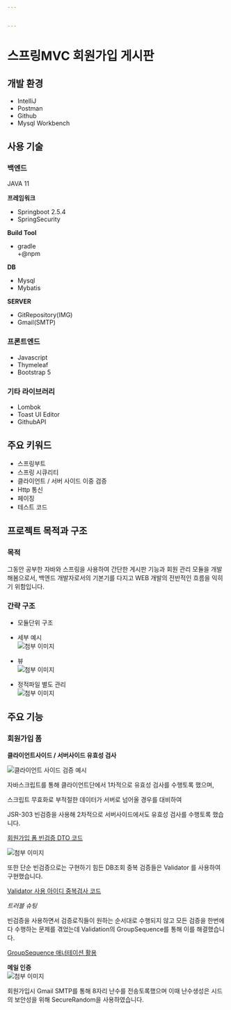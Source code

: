 ```yaml
---


---
```


<h1 id="스프링mvc-회원가입-게시판">스프링MVC 회원가입 게시판</h1>
<h2 id="개발-환경">개발 환경</h2>
<ul>
<li>IntelliJ</li>
<li>Postman</li>
<li>Github</li>
<li>Mysql Workbench</li>
</ul>
<h2 id="사용-기술">사용 기술</h2>
<h3 id="백엔드">백엔드</h3>
<p>JAVA 11</p>
<p><strong>프레임워크</strong></p>
<ul>
<li>Springboot 2.5.4</li>
<li>SpringSecurity</li>
</ul>
<p><strong>Build Tool</strong></p>
<ul>
<li>gradle<br>
+@npm</li>
</ul>
<p><strong>DB</strong></p>
<ul>
<li>Mysql</li>
<li>Mybatis</li>
</ul>
<p><strong>SERVER</strong></p>
<ul>
<li>GitRepository(IMG)</li>
<li>Gmail(SMTP)</li>
</ul>
<h3 id="프론트엔드">프론트엔드</h3>
<ul>
<li>Javascript</li>
<li>Thymeleaf</li>
<li>Bootstrap 5</li>
</ul>
<h3 id="기타-라이브러리">기타 라이브러리</h3>
<ul>
<li>Lombok</li>
<li>Toast UI Editor</li>
<li>GithubAPI</li>
</ul>
<h2 id="주요-키워드">주요 키워드</h2>
<ul>
<li>스프링부트</li>
<li>스프링 시큐리티</li>
<li>클라이언트 / 서버 사이드 이중 검증</li>
<li>Http 통신</li>
<li>페이징</li>
<li>테스트 코드</li>
</ul>
<h2 id="프로젝트-목적과-구조">프로젝트 목적과 구조</h2>
<h3 id="목적">목적</h3>
<p>그동안 공부한 자바와 스프링을 사용하여 간단한 게시판 기능과 회원 관리 모듈을 개발해봄으로서, 백엔드 개발자로서의 기본기를 다지고 WEB 개발의 전반적인 흐름을 익히기 위함입니다.</p>
<h3 id="간략-구조">간략 구조</h3>
<ul>
<li>
<p>모듈단위 구조<br>
<img src="https://github.com/jinia91/blogTest/blob/main/img/40b7847c-bcbb-420e-aec8-e1e78f384cc9.png?raw=true" alt=""></p>
</li>
<li>
<p>세부 예시<br>
<img src="https://github.com/jinia91/blogTest/blob/main/img/98fdbb1e-0143-48e8-91a1-9bf57397ba63.png?raw=true" alt="첨부 이미지"></p>
</li>
<li>
<p>뷰<br>
<img src="https://github.com/jinia91/blogTest/blob/main/img/84adea1f-e317-4e7a-afc7-d8e08cfe613c.png?raw=true" alt="첨부 이미지"></p>
</li>
<li>
<p>정적파일 별도 관리<br>
<img src="https://github.com/jinia91/blogTest/blob/main/img/fd2e9e6a-d6a7-43f6-9086-3060402200f0.png?raw=true" alt="첨부 이미지"></p>
</li>
</ul>
<h2 id="주요-기능">주요 기능</h2>
<h3 id="회원가입-폼">회원가입 폼</h3>
<p><strong>클라이언트사이드 / 서버사이드 유효성 검사</strong></p>
<p><img src="https://github.com/jinia91/blogTest/blob/main/img/5f9b0af2-9d51-41bc-a547-679516596f57.gif?raw=true" alt="클라이언트 사이드 검증 예시"></p>
<p>자바스크립트를 통해 클라이언트단에서 1차적으로 유효성 검사를 수행토록 했으며,</p>
<p>스크립트 무효화로 부적절한 데이터가 서버로 넘어올 경우를 대비하여</p>
<p>JSR-303 빈검증을 사용해 2차적으로 서버사이드에서도 유효성 검사를 수행토록 했습니다.</p>
<p><a href="https://github.com/jinia91/SpringbootMvcBoard/blob/master/board/src/main/java/com/project/board/user/dto/JoinFormDto.java">회원가입 폼 빈검증 DTO 코드</a></p>
<p><img src="https://github.com/jinia91/blogTest/blob/main/img/7eeff716-b8b5-40af-98a7-8989c330a8c7.gif?raw=true" alt="첨부 이미지"></p>
<p>또한 단순 빈검증으로는 구현하기 힘든 DB조회 중복 검증들은 Validator 를 사용하여 구현했습니다.</p>
<p><a href="https://github.com/jinia91/SpringbootMvcBoard/blob/4c30883a4b0809ba6fbe41fe5b689354edba2e86/board/src/main/java/com/project/board/user/validation/JoinFormDtoValidator.java#L23">Validator 사용 아이디 중복검사 코드</a></p>
<p><em>트러블 슈팅</em></p>
<p>빈검증을 사용하면서 검증로직들이 원하는 순서대로 수행되지 않고 모든 검증을 한번에 다 수행하는 문제를 겪었는데 Validation의 GroupSequence를 통해 이를 해결했습니다.</p>
<p><a href="https://github.com/jinia91/SpringbootMvcBoard/blob/master/board/src/main/java/com/project/board/user/validation/ValidationSequenceGroups.java">GroupSequence 애너테이션 활용</a></p>
<p><strong>메일 인증</strong><br>
<img src="https://github.com/jinia91/blogTest/blob/main/img/c534be70-3bab-46b6-be40-978bc33ee7d1.gif?raw=true" alt="첨부 이미지"></p>
<p>회원가입시 Gmail SMTP를 통해 8자리 난수를 전송토록했으며 이때 난수생성은 시드의 보안성을 위해 SecureRandom을 사용하였습니다.</p>

